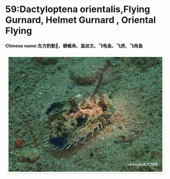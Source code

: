 # 59:Dactyloptena orientalis,Flying Gurnard, Helmet Gurnard , Oriental Flying

#### Chinese name:东方豹鲂𛚒、蜻蜒角、盖丝文、飞龟鱼、飞虎、飞角鱼

![](../../.gitbook/assets/dactyloptena-orientalis.jpg)

